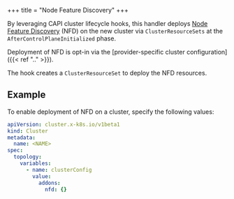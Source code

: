 +++
title = "Node Feature Discovery"
+++

By leveraging CAPI cluster lifecycle hooks, this handler deploys [Node Feature
Discovery](https://github.com/kubernetes-sigs/node-feature-discovery) (NFD) on the new cluster via `ClusterResourceSets`
at the `AfterControlPlaneInitialized` phase.

Deployment of NFD is opt-in via the  [provider-specific cluster configuration]({{< ref ".." >}}).

The hook creates a `ClusterResourceSet` to deploy the NFD resources.

## Example

To enable deployment of NFD on a cluster, specify the following values:

```yaml
apiVersion: cluster.x-k8s.io/v1beta1
kind: Cluster
metadata:
  name: <NAME>
spec:
  topology:
    variables:
      - name: clusterConfig
        value:
          addons:
            nfd: {}
```
